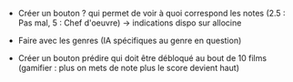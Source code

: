 - Créer un bouton ? qui permet de voir à quoi correspond les notes (2.5 : Pas mal, 5 : Chef d'oeuvre) -> indications dispo sur allocine

- Faire avec les genres (IA spécifiques au genre en question)

- Créer un bouton prédire qui doit être débloqué au bout de 10 films (gamifier : plus on mets de note plus le score devient haut)